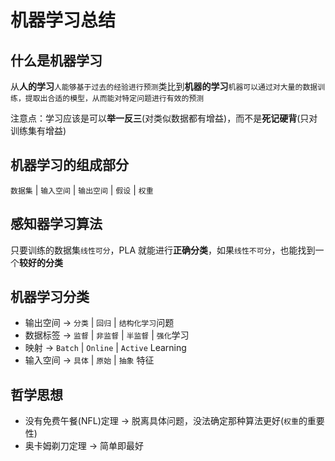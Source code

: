 # 机器学习总结 

## 什么是机器学习

从**人的学习**`人能够基于过去的经验进行预测`类比到**机器的学习**`机器可以通过对大量的数据训练，提取出合适的模型，从而能对特定问题进行有效的预测`

注意点：学习应该是可以**举一反三**(对类似数据都有增益)，而不是**死记硬背**(只对训练集有增益)

## 机器学习的组成部分
 
`数据集` | `输入空间` | `输出空间` | `假设` | `权重`

## 感知器学习算法

只要训练的数据集`线性可分`，PLA 就能进行**正确分类**，如果`线性不可分`，也能找到一个**较好的分类**

## 机器学习分类
- 输出空间 -> `分类` | `回归` | `结构化学习`问题
- 数据标签 -> `监督` | `非监督` | `半监督` | `强化`学习
- 映射 -> `Batch` | `Online` | `Active` Learning
- 输入空间 -> `具体` | `原始` | `抽象` 特征

## 哲学思想

- 没有免费午餐(NFL)定理 -> 脱离具体问题，没法确定那种算法更好(`权重`的重要性) 
- 奥卡姆剃刀定理 -> 简单即最好

## 